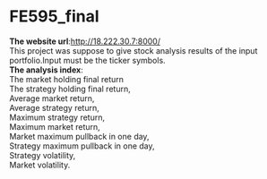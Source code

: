 # FE595_final
**The website url**:http://18.222.30.7:8000/  
This project was suppose to give stock analysis results of the input portfolio.Input must be the ticker symbols.    
**The analysis index**:   
The market holding final return  
The strategy holding final return,    
Average market return,    
Average strategy return,    
Maximum strategy return,    
Maximum market return,    
Market maximum pullback in one day,    
Strategy maximum pullback in one day,    
Strategy volatility,    
Market volatility.   
